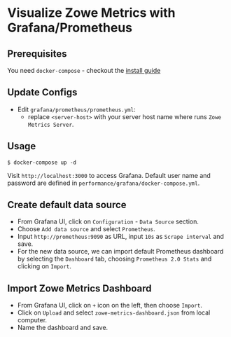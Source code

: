 # Visualize Zowe Metrics with Grafana/Prometheus

## Prerequisites

You need `docker-compose` - checkout the [install guide](https://docs.docker.com/compose/install/)

## Update Configs

- Edit `grafana/prometheus/prometheus.yml`:
  - replace `<server-host>` with your server host name where runs `Zowe Metrics Server`.

## Usage

```
$ docker-compose up -d
```

Visit `http://localhost:3000` to access Grafana. Default user name and password are defined in `performance/grafana/docker-compose.yml`.

## Create default data source

- From Grafana UI, click on `Configuration` - `Data Source` section.
- Choose `Add data source` and select `Prometheus`.
- Input `http://prometheus:9090` as URL, input `10s` as `Scrape interval` and save.
- For the new data source, we can import default Prometheus dashboard by selecting the `Dashboard` tab, choosing `Prometheus 2.0 Stats` and clicking on `Import`.

## Import Zowe Metrics Dashboard

- From Grafana UI, click on `+` icon on the left, then choose `Import`.
- Click on `Upload` and select `zowe-metrics-dashboard.json` from local computer.
- Name the dashboard and save.
